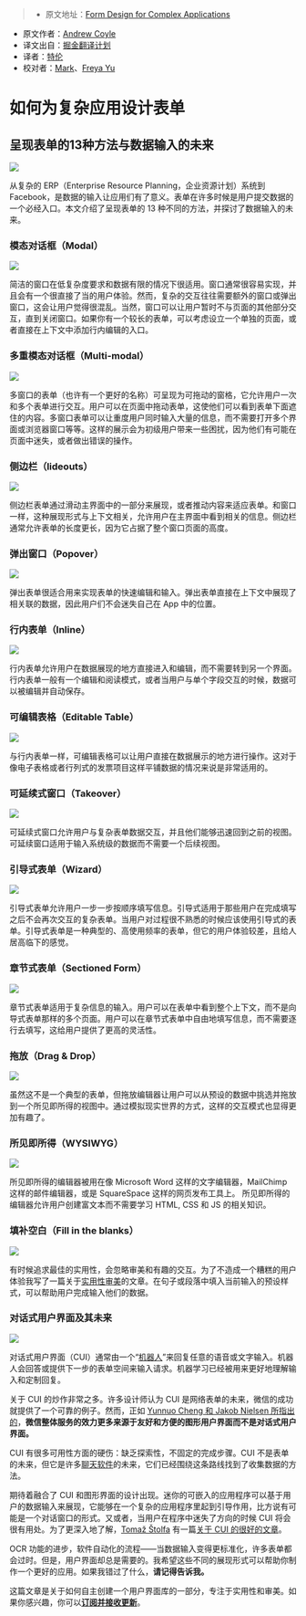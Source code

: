 > * 原文地址：[Form Design for Complex Applications](https://uxdesign.cc/form-design-for-complex-applications-d8a1d025eba6#.l08bq0kbt)
* 原文作者：[Andrew Coyle](https://uxdesign.cc/@CoyleAndrew?source=post_header_lockup)
* 译文出自：[掘金翻译计划](https://github.com/xitu/gold-miner)
* 译者：[特伦](https://www.behance.net/Funtrip)
* 校对者：[Mark](https://github.com/marcmoore)、[Freya Yu](https://github.com/ZiXYu)

# 如何为复杂应用设计表单

## 呈现表单的13种方法与数据输入的未来

<img class="progressiveMedia-noscript js-progressiveMedia-inner" src="https://cdn-images-1.medium.com/max/2000/1*RVpQciv-R44ZlAY_dKEXgw.jpeg">

从复杂的 ERP（Enterprise Resource Planning，企业资源计划）系统到 Facebook，是数据的输入让应用们有了意义。表单在许多时候是用户提交数据的一个必经入口。本文介绍了呈现表单的 13 种不同的方法，并探讨了数据输入的未来。

### 模态对话框（Modal）
<img class="progressiveMedia-noscript js-progressiveMedia-inner" src="https://cdn-images-1.medium.com/max/800/1*6zcZuyRJSVwO8KbIg_byLg.jpeg">

简洁的窗口在低复杂度要求和数据有限的情况下很适用。窗口通常很容易实现，并且会有一个很直接了当的用户体验。然而，复杂的交互往往需要额外的窗口或弹出窗口，这会让用户觉得很混乱。当然，窗口可以让用户暂时不与页面的其他部分交互，直到关闭窗口。如果你有一个较长的表单，可以考虑设立一个单独的页面，或者直接在上下文中添加行内编辑的入口。
				

### 多重模态对话框（Multi-modal）

<img class="progressiveMedia-noscript js-progressiveMedia-inner" src="https://cdn-images-1.medium.com/max/800/1*JV84BrsVxgFzozI-fHWcpQ.jpeg">

多窗口的表单（也许有一个更好的名称）可呈现为可拖动的窗格，它允许用户一次和多个表单进行交互。用户可以在页面中拖动表单，这使他们可以看到表单下面遮住的内容。多窗口表单可以让重度用户同时输入大量的信息，而不需要打开多个界面或浏览器窗口等等。这样的展示会为初级用户带来一些困扰，因为他们有可能在页面中迷失，或者做出错误的操作。


### 侧边栏（lideouts）

<img class="progressiveMedia-noscript js-progressiveMedia-inner" src="https://cdn-images-1.medium.com/max/800/1*_0eKR6PyTRnil20DAw90Dg.jpeg">

侧边栏表单通过滑动主界面中的一部分来展现，或者推动内容来适应表单。和窗口一样，这种展现形式与上下文相关，允许用户在主界面中看到相关的信息。侧边栏通常允许表单的长度更长，因为它占据了整个窗口页面的高度。
				


### 弹出窗口（Popover）

<img class="progressiveMedia-noscript js-progressiveMedia-inner" src="https://cdn-images-1.medium.com/max/800/1*k6h1MrBIg-DoCIMzcTmvgw.jpeg">

弹出表单很适合用来实现表单的快速编辑和输入。弹出表单直接在上下文中展现了相关联的数据，因此用户们不会迷失自己在 App 中的位置。
			


### 行内表单（Inline）
<img class="progressiveMedia-noscript js-progressiveMedia-inner" src="https://cdn-images-1.medium.com/max/800/1*woE3kW5k9ec9w7Aw7XfpHA.jpeg">

行内表单允许用户在数据展现的地方直接进入和编辑，而不需要转到另一个界面。行内表单一般有一个编辑和阅读模式，或者当用户与单个字段交互的时候，数据可以被编辑并自动保存。



### 可编辑表格（Editable Table）
<img class="progressiveMedia-noscript js-progressiveMedia-inner" src="https://cdn-images-1.medium.com/max/800/1*nsYFv81hhv5tJPG8wIuJ8Q.jpeg">

与行内表单一样，可编辑表格可以让用户直接在数据展示的地方进行操作。这对于像电子表格或者行列式的发票项目这样平铺数据的情况来说是非常适用的。



### 可延续式窗口（Takeover）

<img class="progressiveMedia-noscript js-progressiveMedia-inner" src="https://cdn-images-1.medium.com/max/800/1*uxYT1b0iR93t8M1eIrgVUw.jpeg">

可延续式窗口允许用户与复杂表单数据交互，并且他们能够迅速回到之前的视图。可延续窗口适用于输入系统级的数据而不需要一个后续视图。



### 引导式表单（Wizard）
<img class="progressiveMedia-noscript js-progressiveMedia-inner" src="https://cdn-images-1.medium.com/max/800/1*bUZdK24WxCYo351JD6h8hQ.jpeg">

引导式表单允许用户一步一步按顺序填写信息。引导式适用于那些用户在完成填写之后不会再次交互的复杂表单。当用户对过程很不熟悉的时候应该使用引导式的表单。引导式表单是一种典型的、高使用频率的表单，但它的用户体验较差，且给人居高临下的感觉。



### 章节式表单（Sectioned Form）

<img class="progressiveMedia-noscript js-progressiveMedia-inner" src="https://cdn-images-1.medium.com/max/800/1*cXVZjXUt4TRoxnc8HDRhsQ.jpeg">

章节式表单适用于复杂信息的输入。用户可以在表单中看到整个上下文，而不是向导式表单那样的多个页面。用户可以在章节式表单中自由地填写信息，而不需要逐行去填写，这给用户提供了更高的灵活性。



### 拖放（Drag & Drop）
<img class="progressiveMedia-noscript js-progressiveMedia-inner" src="https://cdn-images-1.medium.com/max/800/1*KsKwmpwYGnTbly2JHNy0iQ.jpeg">

虽然这不是一个典型的表单，但拖放编辑器让用户可以从预设的数据中挑选并拖放到一个所见即所得的视图中。通过模拟现实世界的方式，这样的交互模式也显得更加有趣了。



### 所见即所得（WYSIWYG）

<img class="progressiveMedia-noscript js-progressiveMedia-inner" src="https://cdn-images-1.medium.com/max/800/1*jID_5VgTs03MaRaxCD4d3Q.jpeg">

所见即所得的编辑器被用在像 Microsoft Word 这样的文字编辑器，MailChimp 这样的邮件编辑器，或是 SquareSpace 这样的网页发布工具上。 所见即所得的编辑器允许用户创建富文本而不需要学习 HTML, CSS 和 JS 的相关知识。


### 填补空白（Fill in the blanks）

<img class="progressiveMedia-noscript js-progressiveMedia-inner" src="https://cdn-images-1.medium.com/max/800/1*TO6FcUsAps09_1x1edIUVw.jpeg">

有时候追求最佳的实用性，会忽略审美和有趣的交互。为了不造成一个糟糕的用户体验我写了一篇关于[实用性审美](https://uxdesign.cc/aesthetics-matter-75060b7b572)的文章。在句子或段落中填入当前输入的预设样式，可以帮助用户完成输入他们的数据。



### 对话式用户界面及其未来

<img class="progressiveMedia-noscript js-progressiveMedia-inner" src="https://cdn-images-1.medium.com/max/800/1*GZcRV8jv6To_qil0mHSZeQ.jpeg">

对话式用户界面（CUI）通常由一个“[机器人](https://chatbotsmagazine.com/the-complete-beginner-s-guide-to-chatbots-8280b7b906ca)”来回复任意的语音或文字输入。机器人会回答或提供下一步的表单空间来输入请求。机器学习已经被用来更好地理解输入和定制回复。

关于 CUI 的炒作非常之多。许多设计师认为 CUI 是网络表单的未来，微信的成功就提供了一个可靠的例子。然而，正如 [Yunnuo Cheng 和 Jakob Nielsen 所指出的](https://www.nngroup.com/articles/wechat-integrated-ux/)，**微信整体服务的效力更多来源于友好和方便的图形用户界面而不是对话式用户界面。**

CUI 有很多可用性方面的硬伤：缺乏探索性，不固定的完成步骤。CUI 不是表单的未来，但它是许多[聊天软件](https://operator.com/)的未来，它们已经围绕这条路线找到了收集数据的方法。

期待着融合了 CUI 和图形界面的设计出现。迷你的可嵌入的应用程序可以基于用户的数据输入来展现，它能够在一个复杂的应用程序里起到引导作用，比方说有可能是一个对话窗口的形式。又或者，当用户在程序中迷失了方向的时候 CUI 将会很有用处。为了更深入地了解，[Tomaž Štolfa](https://medium.com/@tomazstolfa) 有一篇[关于 CUI 的很好的文章](https://medium.com/the-layer/the-future-of-conversational-ui-belongs-to-hybrid-interfaces-8a228de0bdb5)。



OCR 功能的进步，软件自动化的流程——当数据输入变得更标准化，许多表单都会过时。但是，用户界面却总是需要的。我希望这些不同的展现形式可以帮助你制作一个更好的应用。如果我错过了什么，**请记得告诉我。**

这篇文章是关于如何自主创建一个用户界面库的一部分，专注于实用性和审美。如果你感兴趣，你可以[**订阅并接收更新**](http://ohapollo.com/)。

